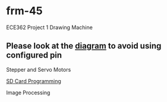 # frm-45
ECE362 Project 1 Drawing Machine  

## Please look at the [diagram](SD_Card_reader/diagram.png) to avoid using configured pin

Stepper and Servo Motors  

[SD Card Programming](SD_Card_reader)  

Image Processing  


